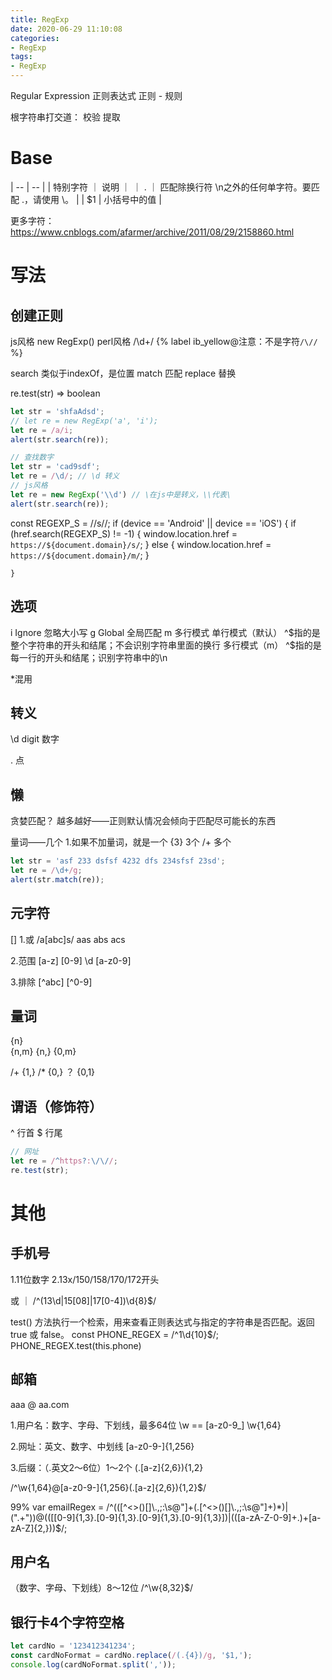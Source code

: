 ```yaml
---
title: RegExp
date: 2020-06-29 11:10:08
categories:
- RegExp
tags:
- RegExp
---
```


Regular Expression 
正则表达式
正则 - 规则

根字符串打交道：
校验
提取

# Base
| -- | -- |
| 特别字符 ｜ 说明 ｜
｜ . ｜ 匹配除换行符 \n之外的任何单字符。要匹配 .，请使用 \。 |
| $1 | 小括号中的值 |


更多字符：https://www.cnblogs.com/afarmer/archive/2011/08/29/2158860.html

# 写法
## 创建正则
js风格 new RegExp()
perl风格 /\d+/
{% label ib_yellow@注意：不是字符`/\//` %}

search   类似于indexOf，是位置
match    匹配
replace  替换

re.test(str) => boolean

``` js
let str = 'shfaAdsd';
// let re = new RegExp('a', 'i');
let re = /a/i;
alert(str.search(re));
```

``` js
// 查找数字
let str = 'cad9sdf';
let re = /\d/; // \d 转义
// js风格
let re = new RegExp('\\d') // \在js中是转义，\\代表\
alert(str.search(re));
```

const REGEXP_S = /\/s\//;
    if (device == 'Android' || device == 'iOS') {
      if (href.search(REGEXP_S) != -1) {
        window.location.href = `https://${document.domain}/s/`;
      } else {
        window.location.href = `https://${document.domain}/m/`;
      }
      
    }

## 选项
i  Ignore  忽略大小写
g  Global  全局匹配
m          多行模式
   单行模式（默认） ^$指的是整个字符串的开头和结尾；不会识别字符串里面的换行
   多行模式（m）   ^$指的是每一行的开头和结尾；识别字符串中的\n

*混用

## 转义
\d digit   数字

\.  点
## 懒
贪婪匹配？
越多越好——正则默认情况会倾向于匹配尽可能长的东西

量词——几个
1.如果不加量词，就是一个
{3}  3个
/+    多个

``` js
let str = 'asf 233 dsfsf 4232 dfs 234sfsf 23sd';
let re = /\d+/g;
alert(str.match(re));
```

## 元字符
[]
1.或
  /a[abc]s/   aas  abs  acs

2.范围
  [a-z]
  [0-9]  \d
  [a-z0-9]

3.排除
  [^abc]
  [^0-9]

## 量词
{n}  
{n,m}
{n,}
{0,m}

/+   {1,}
/*   {0,}
？   {0,1}

## 谓语（修饰符）
^   行首
$   行尾

``` js
// 网址
let re = /^https?:\/\//;
re.test(str);
```


# 其他
## 手机号
1.11位数字
2.13x/150/158/170/172开头

或 ｜
/^(13\d|15[08]|17[0-4])\d{8}$/


test() 方法执行一个检索，用来查看正则表达式与指定的字符串是否匹配。返回 true 或 false。
const PHONE_REGEX = /^1\d{10}$/;
PHONE_REGEX.test(this.phone)

## 邮箱
aaa @ aa.com

1.用户名：数字、字母、下划线，最多64位
  \w == [a-z0-9_]
  \w{1,64}

2.网址：英文、数字、中划线
  [a-z0-9\-]{1,256}

3.后缀：（.英文2～6位）1～2个
  (\.[a-z]{2,6}){1,2}

/^\w{1,64}@[a-z0-9\-]{1,256}(\.[a-z]{2,6}){1,2}$/

99%
var emailRegex = /^(([^<>()\[\]\\.,;:\s@"]+(\.[^<>()\[\]\\.,;:\s@"]+)*)|(".+"))@((\[[0-9]{1,3}\.[0-9]{1,3}\.[0-9]{1,3}\.[0-9]{1,3}])|(([a-zA-Z\-0-9]+\.)+[a-zA-Z]{2,}))$/;

## 用户名
（数字、字母、下划线）8～12位
/^\w{8,32}$/

## 银行卡4个字符空格
```js
let cardNo = '123412341234';
const cardNoFormat = cardNo.replace(/(.{4})/g, '$1,');
console.log(cardNoFormat.split(','));
```


